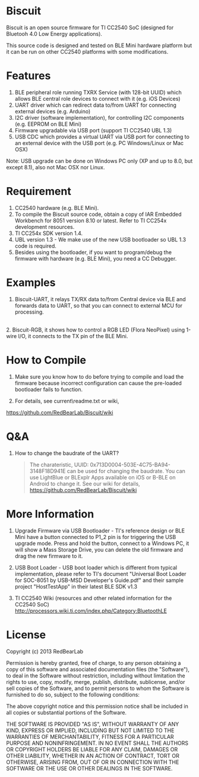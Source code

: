 Biscuit
=======

Biscuit is an open source firmware for TI CC2540 SoC (designed for Bluetooh 4.0 Low Energy applications).

This source code is designed and tested on BLE Mini hardware platform but it can be run on other CC2540 platforms with some modifications.


Features
========

1. BLE peripheral role running TXRX Service (with 128-bit UUID) which allows BLE central role devices to connect with it (e.g. iOS Devices)
2. UART driver which can redirect data to/from UART for connecting external devices (e.g. Arduino)
3. I2C driver (software implementation), for controlling I2C components (e.g. EEPROM on BLE Mini)
4. Firmware upgradable via USB port (support TI CC2540 UBL 1.3)
5. USB CDC which provides a virtual UART via USB port for connecting to an external device with the USB port (e.g. PC Windows/Linux or Mac OSX)

Note: USB upgrade can be done on Windows PC only (XP and up to 8.0, but except 8.1), also not Mac OSX nor Linux.


Requirement
===========

1. CC2540 hardware (e.g. BLE Mini).
2. To compile the Biscuit source code, obtain a copy of IAR Embedded Workbench for 8051 version 8.10 or latest. Refer to TI CC254x development resources.
3. TI CC254x SDK version 1.4.
4. UBL version 1.3 - We make use of the new USB bootloader so UBL 1.3 code is required.
5. Besides using the bootloader, if you want to program/debug the firmware with hardware (e.g. BLE Mini), you need a CC Debugger.


Examples
========

1. Biscuit-UART, it relays TX/RX data to/from Central device via BLE and forwards data to UART, so that you can connect to external MCU for processing.<br/>
<br/>
2. Biscuit-RGB, it shows how to control a RGB LED (Flora NeoPixel) using 1-wire I/O, it connects to the TX pin of the BLE Mini.


How to Compile
==============

1. Make sure you know how to do before trying to compile and load the firmware because incorrect configuration can cause the pre-loaded bootloader fails to function.

2. For details, see current\readme.txt or wiki,

  https://github.com/RedBearLab/Biscuit/wiki


Q&A
===

1. How to change the baudrate of the UART?

   > The charateristic, UUID: 0x713D0004-503E-4C75-BA94-3148F18D941E can be used for changing the baudrate. You can use LightBlue or BLExplr Apps available on iOS or B-BLE on Android to change it. See our wiki for details, https://github.com/RedBearLab/Biscuit/wiki

   
More Information
================

1. Upgrade Firmware via USB Bootloader - TI's reference design or BLE Mini have a button connected to P1_2 pin is for triggering the USB upgrade mode. Press and hold the button, connect to a Windows PC, it will show a Mass Storage Drive, you can delete the old firmware and drag the new firmware to it.

2. USB Boot Loader - USB boot loader which is different from typical implementation, please refer to TI's document "Universal Boot Loader for SOC-8051 by USB-MSD Developer's Guide.pdf" and their sample project "HostTestApp" in their latest BLE SDK v1.3

3. TI CC2540 Wiki (resources and other related information for the CC2540 SoC)
   http://processors.wiki.ti.com/index.php/Category:BluetoothLE


License
=======

Copyright (c) 2013 RedBearLab

Permission is hereby granted, free of charge, to any person obtaining a copy
of this software and associated documentation files (the "Software"), to deal 
in the Software without restriction, including without limitation the rights 
to use, copy, modify, merge, publish, distribute, sublicense, and/or sell
copies of the Software, and to permit persons to whom the Software is
furnished to do so, subject to the following conditions:

The above copyright notice and this permission notice shall be included in all
copies or substantial portions of the Software.

THE SOFTWARE IS PROVIDED "AS IS", WITHOUT WARRANTY OF ANY KIND, EXPRESS OR
IMPLIED, INCLUDING BUT NOT LIMITED TO THE WARRANTIES OF MERCHANTABILITY,
FITNESS FOR A PARTICULAR PURPOSE AND NONINFRINGEMENT. IN NO EVENT SHALL THE
AUTHORS OR COPYRIGHT HOLDERS BE LIABLE FOR ANY CLAIM, DAMAGES OR OTHER 
LIABILITY, WHETHER IN AN ACTION OF CONTRACT, TORT OR OTHERWISE, ARISING FROM,
OUT OF OR IN CONNECTION WITH THE SOFTWARE OR THE USE OR OTHER DEALINGS IN THE
SOFTWARE.
